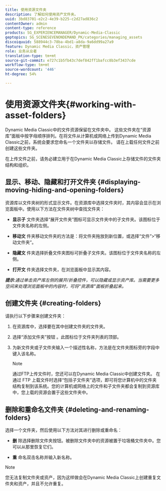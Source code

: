 ```yaml
---
title: 使用资源文件夹
description: 了解如何使用资产文件夹。
uuid: 3bd83701-e2c2-4e39-b225-c2d27ad836c2
contentOwner: admin
content-type: reference
products: SG_EXPERIENCEMANAGER/Dynamic-Media-Classic
geptopics: SG_SCENESEVENONDEMAND_PK/categories/managing_assets
discoiquuid: 588944c3-78ba-4bd1-a8da-9a6dd99a27a9
feature: Dynamic Media Classic，资产管理
role: 业务从业者
translation-type: tm+mt
source-git-commit: e727c1b5fb43c7def842ff1bafcc8b3ef3437cde
workflow-type: tm+mt
source-wordcount: '446'
ht-degree: 54%

---
```



# 使用资源文件夹{#working-with-asset-folders}

Dynamic Media Classic中的文件资源保留在文件夹中。 这些文件夹在“资源库”面板中按字母顺序排列。在将文件从计算机或网络上传到Dynamic Media Classic之前，系统会要求您命名一个文件夹以存储文件。 请在上载任何文件之前创建这些文件夹。

在上传文件之前，请务必建立用于在Dynamic Media Classic上存储文件的文件夹结构和组织。

## 显示、移动、隐藏和打开文件夹 {#displaying-moving-hiding-and-opening-folders}

资源库以文件夹树的形式显示文件。在资源库中选择文件夹时，其内容会显示在浏览面板中。使用以下方法在文件夹树中查找文件夹：

* **显示子**
文件夹选择“展开文件夹”图标可显示文件夹中的子文件夹。该图标位于文件夹名称的左侧。

* **移动文**
件夹移动文件夹的方法是：将文件夹拖放到新位置，或选择“文件”>“移动文件夹”。

* **隐藏文**
件夹选择折叠文件夹图标可折叠子文件夹。该图标位于文件夹名称的左侧。

* **打开文**
件夹选择文件夹，在浏览面板中显示其内容。

***提示&#x200B;**:通过单击资产库左侧的展开/折叠控件，可以隐藏或显示资产库。当需要更多空间来处理浏览面板中的内容时，可将“资源库”面板折叠起来。*

## 创建文件夹 {#creating-folders}

请执行以下步骤来创建文件夹：

1. 在资源库中，选择要在其中创建文件夹的文件夹。
1. 选择“添加文件夹”按钮 。此图标位于文件夹列表的顶部。
1. 为新文件夹或子文件夹输入一个描述性名称，方法是在文件夹图标旁的字段中键入该名称。

   >[!NOTE]
   >
   >通过FTP上传文件时，您还可以在Dynamic Media Classic中创建文件夹。 在通过 FTP 上载文件时选择“包括子文件夹”选项，即可将您计算机中的文件夹结构复制到该系统。您的计算机或网络上的文件和子文件夹都会复制到资源库中，您上载的资源会置于这些文件夹中。

## 删除和重命名文件夹 {#deleting-and-renaming-folders}

选择一个文件夹，然后使用以下方法对其进行删除或重命名：

* **删**
除选择删除文件夹按钮。被删除文件夹中的资源被置于垃圾桶文件夹中。您可以从那里恢复它们。

* **重**
命名双击名称并输入新名称。

>[!NOTE]
>
>您无法复制文件夹或资产，因为这样做会在Dynamic Media Classic上创建重复文件夹和资产，并且不允许重复。
